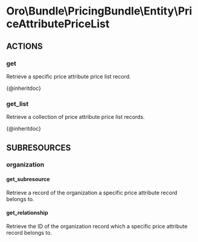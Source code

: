 # Oro\Bundle\PricingBundle\Entity\PriceAttributePriceList

## ACTIONS

### get

Retrieve a specific price attribute price list record.

{@inheritdoc}

### get_list

Retrieve a collection of price attribute price list records.

{@inheritdoc}

## SUBRESOURCES

### organization

#### get_subresource

Retrieve a record of the organization a specific price attribute record belongs to.

#### get_relationship

Retrieve the ID of the organization record which a specific price attribute record belongs to.
